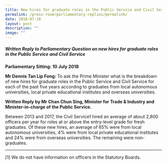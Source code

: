 ```yaml
---
title: New hires for graduate roles in the Public Service and Civil Service
permalink: /press-room/parliamentary-replies/permalink/
date: 2018-07-10
layout: post
description: ""
image: ""
---
```

##### Written Reply to Parliamentary Question on new hires for graduate roles in the Public Service and Civil Service 
  
**Parliamentary Sitting: 10 July 2018**  
  
**Mr Dennis Tan Lip Fong:** To ask the Prime Minister what is the breakdown of new hires for graduate roles in the Public Service and Civil Service for each of the past five years according to graduates from local autonomous universities, local private educational institutes and overseas universities.  

**Written Reply by Mr Chan Chun Sing, Minister for Trade & Industry and Minister-in-charge of the Public Service.**
  
Between 2013 and 2017, the Civil Service1 hired an average of about 2,800 officers per year for roles at or above the entry-level grade for fresh graduates. Of these new hires, an average of 65% were from local autonomous universities, 4% were from local private educational institutes and 24% were from overseas universities. The remaining were non-graduates.

* * *

\[1\] We do not have information on officers in the Statutory Boards.